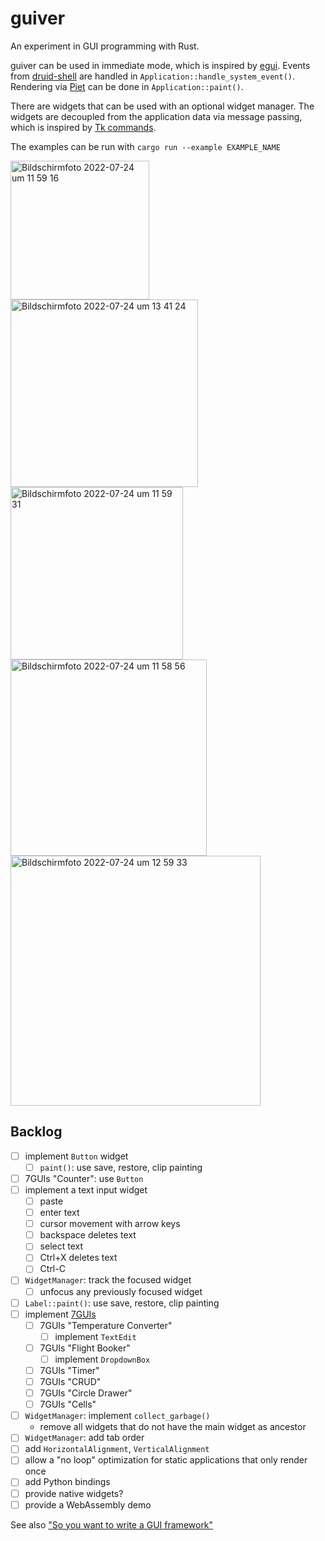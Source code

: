 # guiver

An experiment in GUI programming with Rust.

guiver can be used in immediate mode, which is inspired by [egui](https://github.com/emilk/egui). Events from
[druid-shell](https://github.com/linebender/druid/tree/master/druid-shell)
are handled in `Application::handle_system_event()`. Rendering via [Piet](https://github.com/linebender/piet)
can be done in `Application::paint()`.

There are widgets that can be used with an optional widget manager.
The widgets are decoupled from the application data via message passing, which is inspired by
[Tk commands](https://en.wikipedia.org/wiki/Tk_(software)).

The examples can be run with `cargo run --example EXAMPLE_NAME`

<img width="222" alt="Bildschirmfoto 2022-07-24 um 11 59 16" src="https://user-images.githubusercontent.com/391975/180641967-f69c5227-bba7-453d-92ef-cd94552d3529.png">

<img width="300" alt="Bildschirmfoto 2022-07-24 um 13 41 24" src="https://user-images.githubusercontent.com/391975/180645285-1a287970-d6f1-4b83-986f-c9188a06b9b6.png">

<img width="276" alt="Bildschirmfoto 2022-07-24 um 11 59 31" src="https://user-images.githubusercontent.com/391975/180641972-a69f2a21-681d-4bfd-b972-e26e8d1932e0.png">

<img width="314" alt="Bildschirmfoto 2022-07-24 um 11 58 56" src="https://user-images.githubusercontent.com/391975/180641976-111d6751-acc1-4910-9b01-2f421053a463.png">

<img width="400" alt="Bildschirmfoto 2022-07-24 um 12 59 33" src="https://user-images.githubusercontent.com/391975/180644027-351f4490-4038-4629-9392-2cde4fa91c9c.png">

## Backlog

* [ ] implement `Button` widget
  * [ ] `paint()`: use save, restore, clip painting
* [ ] 7GUIs "Counter": use `Button`
* [ ] implement a text input widget
  * [ ] paste
  * [ ] enter text
  * [ ] cursor movement with arrow keys
  * [ ] backspace deletes text
  * [ ] select text
  * [ ] Ctrl+X deletes text
  * [ ] Ctrl-C
* [ ] `WidgetManager`: track the focused widget
  * [ ] unfocus any previously focused widget
* [ ] `Label::paint()`: use save, restore, clip painting
* [ ] implement [7GUIs](https://eugenkiss.github.io/7guis/tasks)
  * [ ] 7GUIs "Temperature Converter"
    * [ ] implement `TextEdit`
  * [ ] 7GUIs "Flight Booker"
    * [ ] implement `DropdownBox`
  * [ ] 7GUIs "Timer"
  * [ ] 7GUIs "CRUD"
  * [ ] 7GUIs "Circle Drawer"
  * [ ] 7GUIs "Cells"
* [ ] `WidgetManager`: implement `collect_garbage()`
  * remove all widgets that do not have the main widget as ancestor
* [ ] `WidgetManager`: add tab order
* [ ] add `HorizontalAlignment`, `VerticalAlignment`
* [ ] allow a "no loop" optimization for static applications that only render once
* [ ] add Python bindings
* [ ] provide native widgets? 
* [ ] provide a WebAssembly demo

See also ["So you want to write a GUI framework"](https://www.cmyr.net/blog/gui-framework-ingredients.html)
